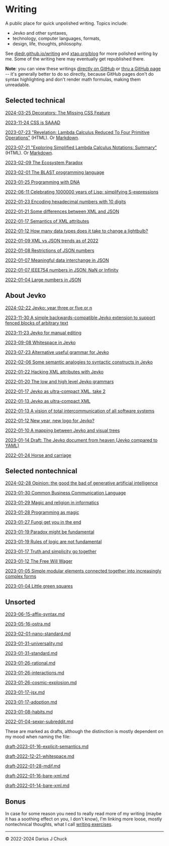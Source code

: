 # Writing

A public place for quick unpolished writing. Topics include: 

* Jevko and other syntaxes,
* technology, computer languages, formats,
* design, life, thoughts, philosophy.

See [djedr.github.io/writing](https://djedr.github.io/writing.html) and [xtao.org/blog](https://xtao.org/blog.html) for more polished writing by me. Some of the writing here may eventually get republished there.

**Note**: you can view these writings [directly on GitHub](https://github.com/jevko/writing) or [thru a GitHub page](https://jevko.github.io/writing/) -- it's generally better to do so directly, because GitHub pages don't do syntax highlighting and don't render math formulas, making them unreadable.

## Selected technical

[2024-03-25 Decorators: The Missing CSS Feature](2024-03-25-css-decorators.md)

[2023-11-24 CSS is SAAAD](2023-11-24-css-is-saaad.md)

[2023-07-23 "Revelation: Lambda Calculus Reduced To Four Primitive Operations"](https://jevko.github.io/writing/2023-07-23-revelation.html) (HTML). Or [Markdown](2023-07-23-revelation.md).

[2023-07-21 "Exploring Simplified Lambda Calculus Notations: Summary"](https://jevko.github.io/writing/2023-07-20-lambda.html) (HTML). Or [Markdown](2023-07-19-lambda-notation-mvp.md).

[2023-02-09 The Ecosystem Paradox](2023-02-09-ecosystem-paradox.md)

[2023-02-01 The BLAST programming language](2023-02-01-blast.md)

[2023-01-25 Programming with DNA](2023-01-25-programming-with-dna.md)

[2022-06-11 Celebrating 1000000 years of Lisp: simplifying S-expressions](2022-06-11-s-exp-simplified.md)

[2022-01-23 Encoding hexadecimal numbers with 10 digits](2022-01-23-hex.md)

[2022-01-21 Some differences between XML and JSON](2022-01-21-json-vs-xml.md)

[2022-01-17 Semantics of XML attributes](2022-01-17-xml-attrs.md)

[2022-01-12 How many data types does it take to change a lightbulb?](2022-01-12-lightbulb.md)

[2022-01-09 XML vs JSON trends as of 2022](2022-01-09-xml-json-trends.md)

[2022-01-08 Restrictions of JSON numbers](2022-01-08-json-number-restrictions.md)

[2022-01-07 Meaningful data interchange in JSON](2022-01-07-meaningful-json.md)

[2022-01-07 IEEE754 numbers in JSON: NaN or Infinity](2022-01-07-infinity-nan-json.md)

[2022-01-04 Large numbers in JSON](2022-01-04-large-numbers-in-json.md)

## About Jevko

[2024-02-22 Jevko: year three or five or n](2024-02-22-jevko-anniversary.md)

[2023-11-30 A simple backwards-compatible Jevko extension to support fenced blocks of arbitrary text](2023-11-30-jevko-fenced-text.md)

[2023-11-23 Jevko for manual editing](2023-11-23-jevko-for-manual-editing.md)

[2023-09-08 Whitespace in Jevko](2023-09-08-jevko-whitespace.md)

[2023-07-23 Alternative useful grammar for Jevko](2023-07-23-alternative-jevko.md)

[2022-02-06 Some semantic analogies to syntactic constructs in Jevko](2022-02-06-jevko-analogies.md)

[2022-01-22 Hacking XML attributes with Jevko](2022-01-22-xml-jevko-attrs.md)

[2022-01-20 The low and high level Jevko grammars](2022-01-20-jevko-grammar.md)

[2022-01-17 Jevko as ultra-compact XML, take 2](2022-01-17-compact-xml.md)

[2022-01-13 Jevko as ultra-compact XML](2022-01-13-xml.md)

[2022-01-13 A vision of total intercommunication of all software systems](2022-01-13-vision.md)

[2022-01-12 New year, new logo for Jevko?](2022-01-12-logo.md)

[2022-01-10 A mapping between Jevko and visual trees](2022-01-10-jevko-visual-parse-trees.md)

[2023-01-14 Draft: The Jevko document from heaven (Jevko compared to YAML)](draft-2023-01-14-jevko-vs-yaml.md)

[2022-01-24 Horse and carriage](draft-2022-01-24-horse.md)

## Selected nontechnical

[2024-02-28 Opinion: the good the bad of generative artificial intelligence](2024-02-28-llms.md)

[2023-01-30 Common Business Communication Language](2023-01-30-cbcl.md)

[2023-01-29 Magic and religion in informatics](2023-01-29-magic-and-religion-in-informatics.md)

[2023-01-28 Programming as magic](2023-01-28-programming-as-magic.md)

[2023-01-27 Fungi get you in the end](2023-01-27-fungi.md)

[2023-01-19 Paradox might be fundamental](2023-01-19-paradox.md)

[2023-01-19 Rules of logic are not fundamental](2023-01-19-logic.md)

[2023-01-17 Truth and simplicity go together](2023-01-17-simplicity-and-truth.md)

[2023-01-12 The Free Will Wager](draft-2023-01-12-free-will.md)

[2023-01-05 Simple modular elements connected together into increasingly complex forms](draft-2023-01-05-simple-to-complex.md)

[2023-01-04 Little green squares](draft-2023-01-04-little-green-squares.md)

<!-- todo: make the list below nicer by replacing filenames with titles -->

## Unsorted

<!-- [2023-07-20-lambda.html](2023-07-20-lambda.html) -->
<!--  -->
<!-- [2023-07-19-lambda-notation.md](2023-07-19-lambda-notation.md) -->
<!--  -->
<!-- [2023-07-16-css2.md](2023-07-16-css2.md) -->
<!--  -->
<!-- [2023-07-14-css.md](2023-07-14-css.md) -->

[2023-06-15-affix-syntax.md](2023-06-15-affix-syntax.md)

[2023-05-16-ostra.md](2023-05-16-ostra.md)

[2023-02-01-nano-standard.md](2023-02-01-nano-standard.md)

[2023-01-31-universality.md](2023-01-31-universality.md)

[2023-01-31-standard.md](2023-01-31-standard.md)

[2023-01-26-rational.md](2023-01-26-rational.md)

[2023-01-26-interactions.md](2023-01-26-interactions.md)

[2023-01-26-cosmic-explosion.md](2023-01-26-cosmic-explosion.md)

[2023-01-17-jsx.md](2023-01-17-jsx.md)

[2023-01-17-adoption.md](2023-01-17-adoption.md)

[2023-01-08-habits.md](2023-01-08-habits.md)

[2022-01-04-sexpr-subreddit.md](2022-01-04-sexpr-subreddit.md)

These are marked as drafts, although the distinction is mostly dependent on my mood when naming the file:

[draft-2023-01-16-explicit-semantics.md](draft-2023-01-16-explicit-semantics.md)

[draft-2022-12-21-whitespace.md](draft-2022-12-21-whitespace.md)

[draft-2022-01-28-mdif.md](draft-2022-01-28-mdif.md)

[draft-2022-01-16-bare-xml.md](draft-2022-01-16-bare-xml.md)

[draft-2022-01-14-bare-xml.md](draft-2022-01-14-bare-xml.md)

## Bonus

In case for some reason you need to really read more of my writing (maybe it has a soothing effect on you, I don't know), I'm linking more loose, mostly nontechnical thoughts, what I call [writing exercises](https://github.com/djedr/writing).

***

© 2022-2024 Darius J Chuck
